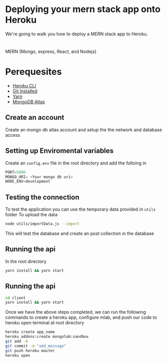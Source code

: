 # Deploying your mern stack app onto Heroku
We're going to walk you how to deploy a MERN stack app to Heroku.
#
MERN (Mongo, express, React, and Nodejs)
# Perequesites


* [Heroku CLI](https://dashboard.heroku.com/)
* [Git Installed](https://git-scm.com/downloads)
* [Yarn](https://yarnpkg.com/getting-started/install)
* [MongoDB Atlas](https://www.mongodb.com/cloud/atlas)
## Create an account 
Create an mongo db atlas account and setup the the network and database access 

## Setting up Enviromental variables
Create an ```config.env``` file in the root directory and add the folloing in
```javascript
PORT=5000
MONGO_URI= <Your mongo db uri>
NODE_ENV=development
```
## Testing the connection
To test the application you can use the temporary data provided in ```utils``` folder 
To upload the data 
```bash
node utils/importData.js --import
```
This will test the database and create an post collection in the database
## Running the api 
In the root directory 
``` Bash
yarn install && yarn start
```
## Running the api 
``` Bash
cd client
yarn install && yarn start
```
Once we have the above steps completed, we can run the following commands to create a heroku app, configure mlab, and push our code to heroku
open terminal at root directory 
```bash
heroku create app_name
heroku addons:create mongolab:sandbox 
git add -A
git commit -m "add_message"
git push heroku master
heroku open
```




